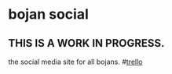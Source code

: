 # bojan social
## THIS IS A WORK IN PROGRESS.

the social media site for all bojans. #[trello](trello)

[trello]: https://trello.com/b/czvL0hZJ/bojansocial-development